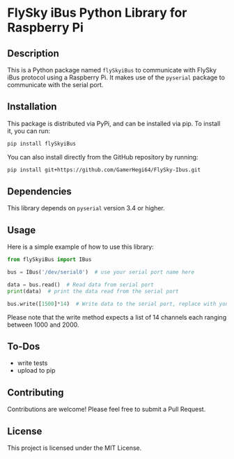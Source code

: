 # FlySky iBus Python Library for Raspberry Pi

## Description

This is a Python package named `flySkyiBus` to communicate with FlySky iBus protocol using a Raspberry Pi. It makes use of the `pyserial` package to communicate with the serial port.

## Installation

This package is distributed via PyPi, and can be installed via pip. To install it, you can run:

```bash
pip install flySkyiBus
```

You can also install directly from the GitHub repository by running:

```bash
pip install git+https://github.com/GamerHegi64/FlySky-Ibus.git
```

## Dependencies

This library depends on `pyserial` version 3.4 or higher.

## Usage

Here is a simple example of how to use this library:

```python
from flySkyiBus import IBus

bus = IBus('/dev/serial0')  # use your serial port name here

data = bus.read()  # Read data from serial port
print(data)  # print the data read from the serial port

bus.write([1500]*14)  # Write data to the serial port, replace with your data
```

Please note that the write method expects a list of 14 channels each ranging between 1000 and 2000.

## To-Dos

- write tests
- upload to pip

## Contributing

Contributions are welcome! Please feel free to submit a Pull Request.

## License

This project is licensed under the MIT License.
